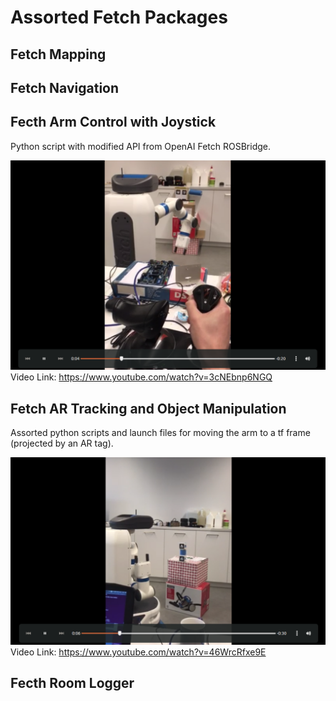 # Assorted Fetch Packages

## Fetch Mapping

## Fetch Navigation

## Fecth Arm Control with Joystick
Python script with modified API from OpenAI Fetch ROSBridge.

[![Watch the video](https://github.com/JamesUnicomb/fetch_ros/blob/master/Fetch_arm_joy.png)](https://www.youtube.com/watch?v=3cNEbnp6NGQ)
Video Link: https://www.youtube.com/watch?v=3cNEbnp6NGQ

## Fetch AR Tracking and Object Manipulation
Assorted python scripts and launch files for moving the arm to a tf frame (projected by an AR tag).

[![Watch the video](https://github.com/JamesUnicomb/fetch_ros/blob/master/fetch_AR_tags.png)](https://www.youtube.com/watch?v=46WrcRfxe9E)
Video Link: https://www.youtube.com/watch?v=46WrcRfxe9E

## Fecth Room Logger
